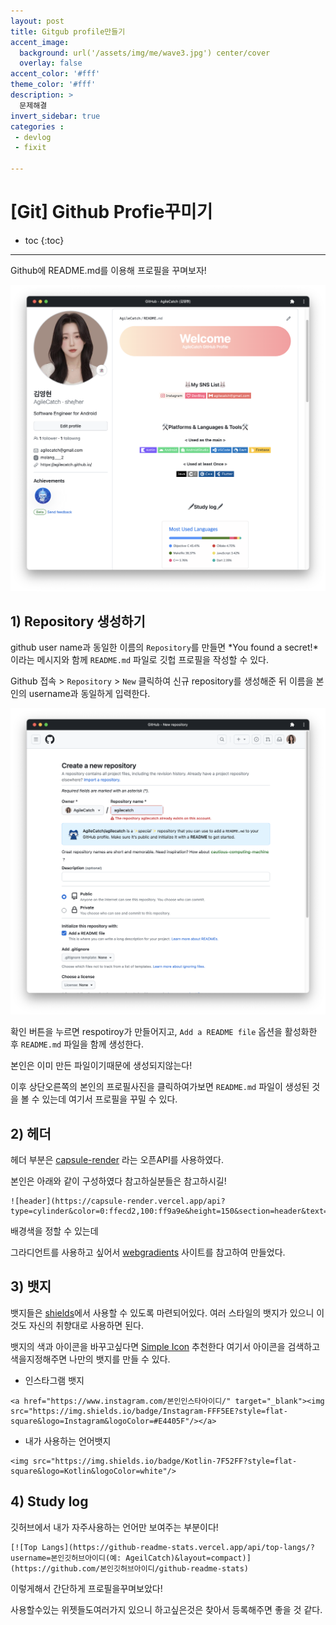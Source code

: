 ```yaml
---
layout: post
title: Gitgub profile만들기
accent_image: 
  background: url('/assets/img/me/wave3.jpg') center/cover
  overlay: false
accent_color: '#fff'
theme_color: '#fff'
description: >
  문제해결
invert_sidebar: true
categories :
 - devlog	
 - fixit

---
```


# [Git] Github Profie꾸미기



* toc
{:toc}
---



Github에 README.md를 이용해 프로필을 꾸며보자!


![profile](../../../assets/img/blog/profile-9852630.png)



## 1) Repository 생성하기



github user name과 동일한 이름의 `Repository`를 만들면 *You found a secret!*이라는 메시지와 함께 `README.md` 파일로 깃헙 프로필을 작성할 수 있다.

Github 접속 > `Repository` > `New` 클릭하여 신규 repository를 생성해준 뒤 이름을 본인의 username과 동일하게 입력한다.

![git1](../../../assets/img/blog/git1.png)

확인 버튼을 누르면 respotiroy가 만들어지고, `Add a README file` 옵션을 활성화한 후  `README.md` 파일을 함께 생성한다. 



본인은 이미 만든 파일이기때문에 생성되지않는다!



이후 상단오른쪽의 본인의 프로필사진을 클릭하여가보면  `README.md` 파일이 생성된 것을 볼 수 있는데 여기서 프로필을 꾸밀 수 있다.



## 2) 헤더

헤더 부분은  [capsule-render](https://github.com/kyechan99/capsule-render) 라는 오픈API를 사용하였다.

본인은 아래와 같이 구성하였다 참고하실분들은 참고하시길!

```
![header](https://capsule-render.vercel.app/api?type=cylinder&color=0:ffecd2,100:ff9a9e&height=150&section=header&text=Welcome&fontColor=ffffff&fontSize=60&animation=twinkling&fontAlignY=45&desc=AgileCatch%20GitHub%20Profile&descAlignY=70)
```



배경색을 정할 수 있는데

그라디언트를 사용하고 싶어서 [webgradients](https://webgradients.com) 사이트를 참고하여 만들었다.



## 3) 뱃지

뱃지들은 [shields](https://shields.io)에서 사용할 수 있도록 마련되어있다. 
여러 스타일의 뱃지가 있으니 이것도 자신의 취향대로 사용하면 된다.

뱃지의 색과 아이콘을 바꾸고싶다면 [Simple Icon](https://simpleicons.org/?q=github)  추천한다 여기서 아이콘을 검색하고 색을지정해주면 나만의 뱃지를 만들 수 있다.

* 인스타그램 뱃지

```
<a href="https://www.instagram.com/본인인스타아이디/" target="_blank"><img src="https://img.shields.io/badge/Instagram-FFF5EE?style=flat-square&logo=Instagram&logoColor=#E4405F"/></a>
```



* 내가 사용하는 언어뱃지

```
<img src="https://img.shields.io/badge/Kotlin-7F52FF?style=flat-square&logo=Kotlin&logoColor=white"/>
```



## 4) Study log

깃허브에서 내가 자주사용하는 언어만 보여주는 부분이다!

```
[![Top Langs](https://github-readme-stats.vercel.app/api/top-langs/?username=본인깃허브아이디(예: AgeilCatch)&layout=compact)](https://github.com/본인깃허브아이디/github-readme-stats)
```



이렇게해서 간단하게 프로필을꾸며보았다! 

사용할수있는 위젯들도여러가지 있으니 하고싶은것은 찾아서 등록해주면 좋을 것 같다.

